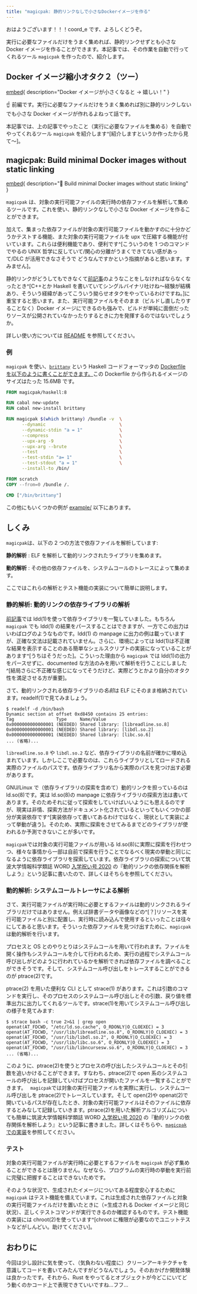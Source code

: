 ```yaml
---
title: "magicpak: 静的リンクなしで小さなDockerイメージを作る"
---
```


おはようございます！！！coord_e です、よろしくどうぞ。

実行に必要なファイルだけをうまく集めれば、静的リンクせずとも小さな Docker イメージを作ることができます。本記事では、その作業を自動で行ってくれるツール `magicpak` を作ったので、紹介します。

## Docker イメージ縮小オタク２（ツー）

[embed](/post/2020-03-28-small-docker-image.html "Dockerイメージ縮小オタク"){ description="Docker イメージが小さくなると → 嬉しい！" }

☝️ 前編です。実行に必要なファイルだけをうまく集めれば別に静的リンクしないでも小さな Docker イメージが作れるよねって話です。

本記事では、上の記事でやったこと（実行に必要なファイルを集める）を自動でやってくれるツール `magicpak` を紹介します^[紹介しますというか作ったから見て〜]。

## magicpak: Build minimal Docker images without static linking

[embed](https://github.com/coord-e/magicpak "coord-e/magicpak"){ description="🔨 Build minimal Docker images without static linking" }

`magicpak` は、対象の実行可能ファイルの実行時の依存ファイルを解析して集めるツールです。これを使い、静的リンクなしで小さな Docker イメージを作ることができます。

加えて、集まった依存ファイルが対象の実行可能ファイルを動かすのに十分かどうかテストする機能、また対象の実行可能ファイルを upx で圧縮する機能が付いています。これらは便利機能であり、便利です^[こういうのを 1 つのコマンドでやるの UNIX 哲学に反していて/関心の分離がうまくできてない感があって/DLC が活用できなさそうで どうなんですかという指摘があると思います。すみません]。

静的リンクがどうしてもできなくて[前記事](/post/2020-03-28-small-docker-image.html)のようなことをしなければならなくなったとき^[C++とか Haskell を書いていてシングルバイナリ吐けね〜経験が結構あり、そういう経緯があってこういう拗らせオタクをやっているわけですね。]に重宝すると思います。また、実行可能ファイルをそのまま（ビルドし直したりすることなく）Docker イメージにできるのも強みで、ビルドが単純に面倒だったりソースが公開されていなかったりするときに力を発揮するのではないでしょうか。

詳しい使い方については [README](https://github.com/coord-e/magicpak#readme) を参照してください。

### 例

`magicpak` を使い、[`brittany`](https://github.com/lspitzner/brittany) という Haskell コードフォーマッタの [Dockerfile を以下のように書くことができます。](https://github.com/coord-e/magicpak/tree/develop/example/brittany)この Dockerfile から作られるイメージのサイズはたった 15.6MB です。

```dockerfile
FROM magicpak/haskell:8

RUN cabal new-update
RUN cabal new-install brittany

RUN magicpak $(which brittany) /bundle -v  \
      --dynamic                            \
      --dynamic-stdin "a = 1"              \
      --compress                           \
      --upx-arg -9                         \
      --upx-arg --brute                    \
      --test                               \
      --test-stdin "a= 1"                  \
      --test-stdout "a = 1"                \
      --install-to /bin/

FROM scratch
COPY --from=0 /bundle /.

CMD ["/bin/brittany"]
```

この他にもいくつかの例が [example/](https://github.com/coord-e/magicpak/tree/develop/example) 以下にあります。

## しくみ

`magicpak`は、以下の 2 つの方法で依存ファイルを解析しています:

**静的解析**
: ELF を解析して動的リンクされたライブラリを集めます。

**動的解析**
: その他の依存ファイルを、システムコールのトレースによって集めます。

ここではこれらの解析とテスト機能の実装について簡単に説明します。

### 静的解析: 動的リンクの依存ライブラリの解析

[前記事](https://coordination.hatenablog.com/entry/2020/03/28/234717)では ldd(1)を使って依存ライブラリを一覧していました。もちろん `magicpak` でも ldd(1) の結果をパースすることはできますが、一方でこの出力はいわばログのようなものです。ldd(1) の manpage に出力の例は載っていますが、正確な文法は記載されていません。さらに、環境によっては ldd(1)は不正確な結果を表示することのある簡単なシェルスクリプトの実装になっていることがあります^[うちはそうだった]。こういった理由から `magicpak` では ldd(1)の出力をパースせずに、documented な方法のみを用いて解析を行うことにしました^[結局さらに不正確な感じになってそうだけど、実際どうとかより自分のオタク性を満足させる方が重要]。

さて、動的リンクされる依存ライブラリの*名前*は ELF にそのまま格納されています。readelf(1)で見てみましょう。

```
$ readelf -d /bin/bash
Dynamic section at offset 0xd8450 contains 25 entries:
Tag                Type     Name/Value
0x0000000000000001 (NEEDED) Shared library: [libreadline.so.8]
0x0000000000000001 (NEEDED) Shared library: [libdl.so.2]
0x0000000000000001 (NEEDED) Shared library: [libc.so.6]
... (省略)...
```

`libreadline.so.8` や `libdl.so.2` など、依存ライブラリの名前が確かに埋め込まれています。しかしここで必要なのは、これらライブラリとしてロードされる実際のファイルのパスです。依存ライブラリ名から実際のパスを見つけ出す必要があります。

GNU/Linux で（依存ライブラリの探索を含めて）動的リンクを担っているのは ld.so(8)です。実は ld.so(8)の manpage に依存ライブラリの探索方法は書いてあります。そのためそれに従って探索をしていけばいいようにも思えるのですが、現実は非情、探索方法がドキュメント化されているといってもいくつかの部分が実装依存です^[実装依存って書いてあるわけではなく、現状として実装によって挙動が違う]。そのため、実際に探索をさせてみるまでどのライブラリが使われるか予測できないことが多いです。

`magicpak`では対象の実行可能ファイルが用いる ld.so(8)に実際に探索を行わせつつ、様々な事情から一部は自前で探索を行うことでなるべく現実の挙動と同じになるように依存ライブラリを探索しています。依存ライブラリの探索について筑波大学情報科学類誌 WORD [入学祝い号 2020](https://www.word-ac.net/post/2020/0403-iwai2020/) の『動的リンクの依存関係を解析しよう』という記事に書いたので、詳しくはそちらを参照してください。

### 動的解析: システムコールトレーサによる解析

さて、実行可能ファイルが実行時に必要とするファイルは動的リンクされるライブラリだけではありません。例えば辞書データや画像などの^[？]リソースを実行可能ファイルと別に配置し、実行時に読み込んで使用するといったことは往々にしてあると思います。そういった依存ファイルを見つけ出すために、`magicpak`は動的解析を行います。

プロセスと OS とのやりとりはシステムコールを用いて行われます。ファイルを開く操作もシステムコールを介して行われるため、実行の過程でシステムコール呼び出しがどのように行われているかを解析できれば依存ファイルを調べることができそうです。そして、システムコール呼び出しをトレースすることができるのが ptrace(2)です。

ptrace(2) を用いた便利な CLI として strace(1) があります。これは引数のコマンドを実行し、そのプロセスのシステムコール呼び出しとその引数、戻り値を標準出力に出力してくれるツールです。strace(1)を用いてシステムコール呼び出しの様子を見てみます:

```
$ strace bash -c true 2>&1 | grep open
openat(AT_FDCWD, "/etc/ld.so.cache", O_RDONLY|O_CLOEXEC) = 3
openat(AT_FDCWD, "/usr/lib/libreadline.so.8", O_RDONLY|O_CLOEXEC) = 3
openat(AT_FDCWD, "/usr/lib/libdl.so.2", O_RDONLY|O_CLOEXEC) = 3
openat(AT_FDCWD, "/usr/lib/libc.so.6", O_RDONLY|O_CLOEXEC) = 3
openat(AT_FDCWD, "/usr/lib/libncursesw.so.6", O_RDONLY|O_CLOEXEC) = 3
... (省略)...
```

このように、ptrace(2)を使うとプロセスの呼び出したシステムコールとその引数を追いかけることができます。すなわち、ptrace(2)で open 系のシステムコールの呼び出しを記録していけばプロセスが開いたファイルを一覧することができます。
` magicpak`では対象の実行可能ファイルを実際に実行し、システムコール呼び出しを ptrace(2)でトレースしています。そして open(2)や openat(2)で開いているパスが存在したとき、対象の実行可能ファイルはそのファイルに依存するとみなして記録していきます。ptrace(2)を用いた解析アルゴリズムについても簡単に筑波大学情報科学類誌 WORD [入学祝い号 2020](https://www.word-ac.net/post/2020/0403-iwai2020/) の『動的リンクの依存関係を解析しよう』という記事に書きました。詳しくはそちらや、[`magicpak`での実装](https://github.com/coord-e/magicpak/blob/develop/src/base/trace.rs)を参照してください。

### テスト

対象の実行可能ファイルが実行時に必要とするファイルを `magicpak` が必ず集めることができるとは限りません。なぜなら、プログラムの実行時の挙動を実行前に完璧に把握することはできないためです。

そのような状況で、生成されたイメージについてある程度安心するために `magicpak` はテスト機能を備えています。これは生成された依存ファイルと対象の実行可能ファイルだけを置いたときに（=生成される Docker イメージと同じ状況）、正しくテストコマンドが実行できるのか確認するものです。テスト機能の実装には chroot(2)を使っています^[chroot に権限が必要なのでユニットテストなどがしんどい。助けてください]。

## おわりに

今回は少し設計に気を使って、（気負わない程度に）クリーンアーキテクチャを意識してコードを書いてみたんですがどうなんでしょう。そのおかげか開発体験は良かったです。それから、Rust をやってるとオブジェクトが今どこにいてどう動くのかコード上で表現できていいですね…フフ…
